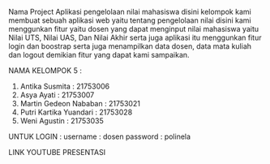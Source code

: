 Nama Project Aplikasi pengelolaan nilai mahasiswa disini kelompok kami membuat sebuah aplikasi web yaitu tentang pengelolaan nilai disini kami menggunkan fitur yaitu dosen yang dapat menginput nilai mahasiswa yaitu Nilai UTS, Nilai UAS, Dan Nilai Akhir serta juga aplikasi itu menggunkan fitur login dan boostrap serta juga menampilkan data dosen, data mata kuliah dan logout demikian fitur yang dapat kami sampaikan.

NAMA KELOMPOK 5 :
1. Antika Susmita           : 21753006
2. Asya Ayati               : 21753007
3. Martin Gedeon Nababan    : 21753021
4. Putri Kartika Yuandari   : 21753028
5. Weni Agustin             : 21753035 

UNTUK LOGIN :
username    : dosen
password    : polinela

LINK YOUTUBE PRESENTASI